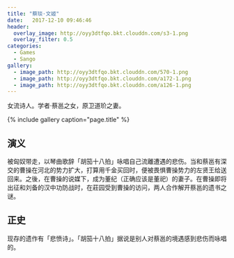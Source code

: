 ```yaml
---
title: "蔡琰·文姬"
date:   2017-12-10 09:46:46
header:
  overlay_image: http://oyy3dtfqo.bkt.clouddn.com/s3-1.png
  overlay_filter: 0.5
categories:
  - Games
  - Sango
gallery:
  - image_path: http://oyy3dtfqo.bkt.clouddn.com/570-1.png
  - image_path: http://oyy3dtfqo.bkt.clouddn.com/a172-1.png
  - image_path: http://oyy3dtfqo.bkt.clouddn.com/a126-1.png
---
```


女流诗人。学者·蔡邕之女，原卫道玠之妻。

{% include gallery caption="page.title" %}

## 演义

被匈奴带走，以琴曲歌辞「胡笳十八拍」咏唱自己流離遭遇的悲伤。当和蔡邕有深交的曹操在河北的势力扩大，打算用千金买回时，便被畏惧曹操势力的左贤王给送回来。之後，在曹操的说媒下，成为董纪（正确应该是董祀）的妻子。在曹操即将出征和刘备的汉中功防战时，在莊园受到曹操的访问，两人合作解开蔡邕的遗书之谜。

## 正史

现存的遗作有「悲愤诗」。「胡笳十八拍」据说是别人对蔡邕的境遇感到悲伤而咏唱的。